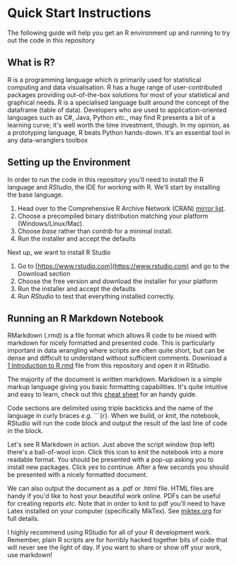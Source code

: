 # Quick Start Instructions

The following guide will help you get an R environment up and running to try out the code in this repository

## What is R?

R is a programming language which is primarily used for statistical computing and
data visualisation. R has a huge range of user-contributed packages providing
out-of-the-box solutions for most of your statistical and graphical needs. R is a
specialised language built around the concept of the dataframe (table of data).
Developers who are used to application-oriented languages such as C\#, Java, Python
*etc.*, may find R presents a bit of a learning curve; it's well worth the time
investment, though. In my opinion, as a prototyping language, R beats Python hands-down.
It's an essential tool in any data-wranglers toolbox

## Setting up the Environment

In order to run the code in this repository you'll need to install the R language and
*RStudio*, the IDE for working with R. We'll start by installing the base language.

1. Head over to the Comprehensive R Archive Network (CRAN) [mirror list](https://cran.r-project.org/mirrors.html). 
2. Choose a precompiled binary distribution matching your platform (Windows/Linux/Mac). 
3. Choose *base* rather than *contrib* for a minimal install. 
4. Run the installer and accept the defaults

Next up, we want to install R Studio

1. Go to [https://www.rstudio.com](https://www.rstudio.com) and go to the Download section
2. Choose the free version and download the installer for your platform
3. Run the installer and accept the defaults
4. Run *RStudio* to test that everything installed correctly.

## Running an R Markdown Notebook

RMarkdown (.rmd) is a file format which allows R code to be mixed with markdown for nicely
formatted and presented code. This is particularly important in data wrangling where scripts
are often quite short, but can be dense and difficult to understand without sufficient comments.
Download a [1 Introduction to R.rmd](<1 Introduction to R.rmd>) file from this repository and open it in RStudio.

The majority of the document is written markdown. Markdown is a simple markup language giving you basic formatting capabilities. It's quite intuitive and easy to learn, check out this [cheat sheet](https://github.com/adam-p/markdown-here/wiki/Markdown-Cheatsheet) for an handy guide.

Code sections are delimited using triple backticks and the name of the language in curly braces *e.g.* \`\`\`{r}. When we build, or *knit*, the notebook, RStudio will run the code block and output the result of the last line of code in the block. 

Let's see R Markdown in action. Just above the script window (top left) there's a ball-of-wool icon. Click this icon to *knit* the notebook into a more readable format. You should be presented with a pop-up asking you to install new packages. Click *yes* to continue. After a few seconds you should be presented with a nicely formatted document.

We can also output the document as a .pdf or .html file. HTML files are handy if you'd like to host your beautiful work online. PDFs can be useful for creating reports *etc.* Note that in order to knit to pdf you'll need to have Latex installed on your computer (specifically MikTex). See [miktex.org](https://miktex.org) for full details. 

I highly recommend using RStudio for all of your R development work. Remember, plain R scripts are for horribly hacked together bits of code that will never see the light of day. If you want to share or show off your work, use markdown!